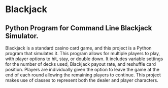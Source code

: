 # Blackjack
## Python Program for Command Line Blackjack Simulator.

Blackjack is a standard casino card game, and this project is a Python program that simulates it. This program allows for multiple players to play, with player options to hit, stay, or double down. It includes variable settings for the number of decks used, Blackjack payout rate, and reshuffle card position. Players are individually given the option to leave the game at the end of each round allowing the remaining players to continue. This project makes use of classes to represent both the dealer and player characters.

